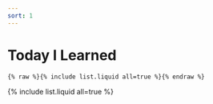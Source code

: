 ```yaml
---
sort: 1
---
```


# Today I Learned

```
{% raw %}{% include list.liquid all=true %}{% endraw %}
```

{% include list.liquid all=true %}
